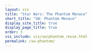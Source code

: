```yaml
---
layout: vis
title: "Star Wars: The Phantom Menace"
short_title: "SW: Phantom Menace"
display_site_title: true
display_page_title: true
order: 3
vis_include: vis/sw/phantom_reuse.html
permalink: /sw-phantom/
---
```

